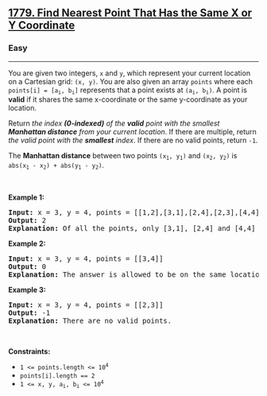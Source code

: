 <h2><a href="https://leetcode.com/problems/find-nearest-point-that-has-the-same-x-or-y-coordinate/">1779. Find Nearest Point That Has the Same X or Y Coordinate</a></h2><h3>Easy</h3><hr><div><p>You are given two integers, <code data-copier-init="true">x</code> and <code data-copier-init="true">y</code>, which represent your current location on a Cartesian grid: <code data-copier-init="true">(x, y)</code>. You are also given an array <code data-copier-init="true">points</code> where each <code data-copier-init="true">points[i] = [a<sub>i</sub>, b<sub>i</sub>]</code> represents that a point exists at <code data-copier-init="true">(a<sub>i</sub>, b<sub>i</sub>)</code>. A point is <strong>valid</strong> if it shares the same x-coordinate or the same y-coordinate as your location.</p>

<p>Return <em>the index <strong>(0-indexed)</strong> of the <strong>valid</strong> point with the smallest <strong>Manhattan distance</strong> from your current location</em>. If there are multiple, return <em>the valid point with the <strong>smallest</strong> index</em>. If there are no valid points, return <code data-copier-init="true">-1</code>.</p>

<p>The <strong>Manhattan distance</strong> between two points <code data-copier-init="true">(x<sub>1</sub>, y<sub>1</sub>)</code> and <code data-copier-init="true">(x<sub>2</sub>, y<sub>2</sub>)</code> is <code data-copier-init="true">abs(x<sub>1</sub> - x<sub>2</sub>) + abs(y<sub>1</sub> - y<sub>2</sub>)</code>.</p>

<p>&nbsp;</p>
<p><strong class="example">Example 1:</strong></p>

<pre data-copier-init="true"><strong>Input:</strong> x = 3, y = 4, points = [[1,2],[3,1],[2,4],[2,3],[4,4]]
<strong>Output:</strong> 2
<strong>Explanation:</strong> Of all the points, only [3,1], [2,4] and [4,4] are valid. Of the valid points, [2,4] and [4,4] have the smallest Manhattan distance from your current location, with a distance of 1. [2,4] has the smallest index, so return 2.</pre>

<p><strong class="example">Example 2:</strong></p>

<pre data-copier-init="true"><strong>Input:</strong> x = 3, y = 4, points = [[3,4]]
<strong>Output:</strong> 0
<strong>Explanation:</strong> The answer is allowed to be on the same location as your current location.</pre>

<p><strong class="example">Example 3:</strong></p>

<pre data-copier-init="true"><strong>Input:</strong> x = 3, y = 4, points = [[2,3]]
<strong>Output:</strong> -1
<strong>Explanation:</strong> There are no valid points.</pre>

<p>&nbsp;</p>
<p><strong>Constraints:</strong></p>

<ul>
	<li><code data-copier-init="true">1 &lt;= points.length &lt;= 10<sup>4</sup></code></li>
	<li><code data-copier-init="true">points[i].length == 2</code></li>
	<li><code data-copier-init="true">1 &lt;= x, y, a<sub>i</sub>, b<sub>i</sub> &lt;= 10<sup>4</sup></code></li>
</ul>
</div>
